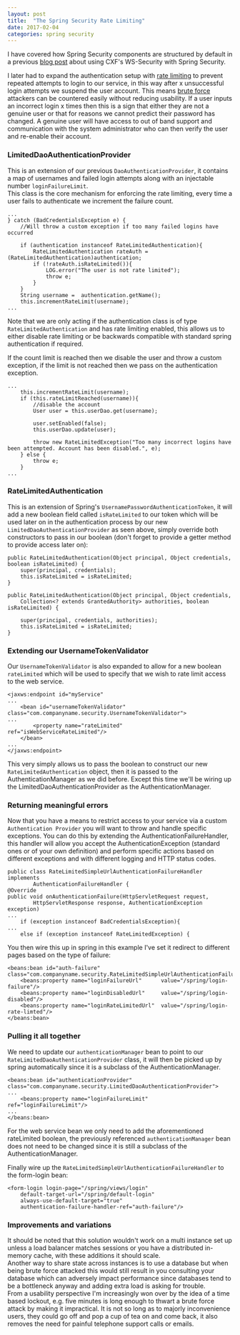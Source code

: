 ```yaml
---
layout: post
title:  "The Spring Security Rate Limiting"
date: 2017-02-04
categories: spring security
---
```


I have covered how Spring Security components are structured by default in a previous [blog post][blog post] about using CXF's WS-Security with Spring Security.

I later had to expand the authentication setup with [rate limiting][rate limiting] to prevent repeated attempts to login to our service, in this way after x unsuccessful login attempts we suspend the user account. This means [brute force][brute force] attackers can be countered easily without reducing usability. If a user inputs an incorrect login x times then this is a sign that either they are not a genuine user or that for reasons we cannot predict their password has changed. A genuine user will have access to out of band support and communication with the system administrator who can then verify the user and re-enable their account. 


### LimitedDaoAuthenticationProvider
This is an extension of our previous `DaoAuthenticationProvider`, it contains a map of usernames and failed login attempts along with an injectable number `loginFailureLimit`.  
This class is the core mechanism for enforcing the rate limiting, every time a user fails to authenticate we increment the failure count. 
```
...
} catch (BadCredentialsException e) {
	//Will throw a custom exception if too many failed logins have occurred

	if (authentication instanceof RateLimitedAuthentication){
		RateLimitedAuthentication rateAuth = (RateLimitedAuthentication)authentication;
		if (!rateAuth.isRateLimited()){
			LOG.error("The user is not rate limited");
			throw e;
		}
	}
	String username =  authentication.getName();
	this.incrementRateLimit(username);
...
```
Note that we are only acting if the authentication class is of type `RateLimitedAuthentication` and has rate limiting enabled, this allows us to either disable rate limiting or be backwards compatible with standard spring authentication if required.

If the count limit is reached then we disable the user and throw a custom exception, if the limit is not reached then we pass on the authentication exception. 
```
...
	this.incrementRateLimit(username);
	if (this.rateLimitReached(username)){
		//disable the account
		User user = this.userDao.get(username);

		user.setEnabled(false);
		this.userDao.update(user);

		throw new RateLimitedException("Too many incorrect logins have been attempted. Account has been disabled.", e);
	} else {
		throw e;
	}
...
```

### RateLimitedAuthentication
This is an extension of Spring's `UsernamePasswordAuthenticationToken`, it will add a new boolean field called `isRateLimited` to our token which will be used later on in the authentication process by our new `LimitedDaoAuthenticationProvider` as seen above, simply override both constructors to pass in our boolean (don't forget to provide a getter method to provide access later on):
```
public RateLimitedAuthentication(Object principal, Object credentials, boolean isRateLimited) {
	super(principal, credentials);
	this.isRateLimited = isRateLimited;
}

public RateLimitedAuthentication(Object principal, Object credentials, 
	Collection<? extends GrantedAuthority> authorities, boolean isRateLimited) {

	super(principal, credentials, authorities);
	this.isRateLimited = isRateLimited;
}
```

### Extending our UsernameTokenValidator
Our `UsernameTokenValidator` is also expanded to allow for a new boolean `rateLimited` which will be used to specify that we wish to rate limit access to the web service.
```
<jaxws:endpoint id="myService"
... 
	<bean id="usernameTokenValidator" 	class="com.companyname.security.UsernameTokenValidator">
...
		<property name="rateLimited"	ref="isWebServiceRateLimited"/>
	</bean>
...
</jaxws:endpoint>
```
This very simply allows us to pass the boolean to construct our new `RateLimitedAuthentication` object, then it is passed to the AuthenticationManager as we did before. Except this time we'll be wiring up the LimitedDaoAuthenticationProvider as the AuthenticationManager.

### Returning meaningful errors
Now that you have a means to restrict access to your service via a custom `Authentication Provider` you will want to throw and handle specific exceptions.
You can do this by extending the AuthenticationFailureHandler, this handler will allow you accept the AuthenticationException (standard ones or of your own definition) and perform specific actions based on different exceptions and with different logging and HTTP status codes.
```
public class RateLimitedSimpleUrlAuthenticationFailureHandler implements
		AuthenticationFailureHandler {
@Override
public void onAuthenticationFailure(HttpServletRequest request,
		HttpServletResponse response, AuthenticationException exception)
...
	if (exception instanceof BadCredentialsException){
...
	else if (exception instanceof RateLimitedException) {
```
You then wire this up in spring in this example I've set it redirect to different pages based on the type of failure: 
```
<beans:bean id="auth-failure" class="com.companyname.security.RateLimitedSimpleUrlAuthenticationFailureHandler">
	<beans:property name="loginFailureUrl" 		value="/spring/login-failure"/>
	<beans:property name="loginDisabledUrl" 	value="/spring/login-disabled"/>
	<beans:property name="loginRateLimitedUrl" 	value="/spring/login-rate-limted"/>
</beans:bean>
```
### Pulling it all together
We need to update our `authenticationManager` bean to point to our `RateLimitedDaoAuthenticationProvider` class, it will then be picked up by spring automatically since it is a subclass of the AuthenticationManager.  

```
<beans:bean id="authenticationProvider" class="com.companyname.security.LimitedDaoAuthenticationProvider">
...
	<beans:property name="loginFailureLimit" 	ref="loginFailureLimit"/>
...
</beans:bean>
```

For the web service bean we only need to add the aforementioned rateLimited boolean, the previously referenced `authenticationManager` bean does not need to be changed since it is still a subclass of the AuthenticationManager.

Finally wire up the `RateLimitedSimpleUrlAuthenticationFailureHandler` to the form-login bean:
```
<form-login login-page="/spring/views/login"			
	default-target-url="/spring/default-login"
	always-use-default-target="true"
	authentication-failure-handler-ref="auth-failure"/>
```

### Improvements and variations
It should be noted that this solution wouldn't work on a multi instance set up unless a load balancer matches sessions or you have a distributed in-memory cache, with these additions it should scale.  
Another way to share state across instances is to use a database but when being brute force attacked this would still result in you consulting your database which can adversely impact performance since databases tend to be a bottleneck anyway and adding extra load is asking for trouble.  
From a usability perspective I'm increasingly won over by the idea of a time based lockout, e.g. five minutes is long enough to thwart a brute force attack by making it impractical. It is not so long as to majorly inconvenience users, they could go off and pop a cup of tea on and come back, it also removes the need for painful telephone support calls or emails.  


[blog post]:		/spring/security/soap/2016/03/08/the-soap-spring-security.html
[rate limiting]: 	https://en.wikipedia.org/wiki/Rate_limiting
[brute force]:		https://en.wikipedia.org/wiki/Brute-force_attack	




















